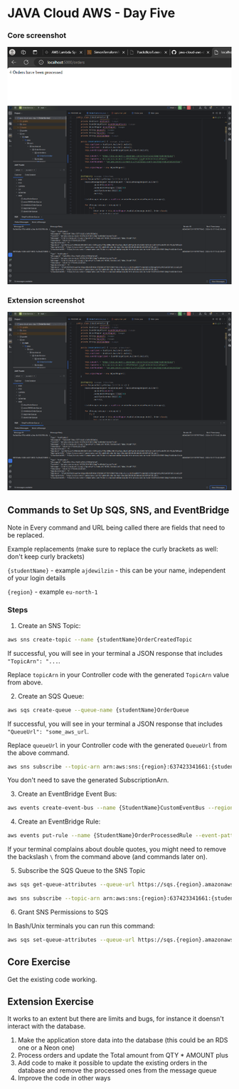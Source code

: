 # JAVA Cloud AWS - Day Five
### Core screenshot
![alt text](aws-day-5-message.png)
![alt text](aws-day-5-SQS.png)

### Extension screenshot
![alt text](aws-day-5-SQS.png)
## Commands to Set Up SQS, SNS, and EventBridge

Note in Every command and URL being called there are fields that need to be replaced.

Example replacements (make sure to replace the curly brackets as well: don't keep curly brackets)

`{studentName}` - example `ajdewilzin` - this can be your name, independent of your login details

`{region}` - example `eu-north-1`

### Steps
1. Create an SNS Topic:

```bash
aws sns create-topic --name {studentName}OrderCreatedTopic
```
If successful, you will see in your terminal a JSON response that includes `"TopicArn": "...`.

Replace `topicArn` in your Controller code with the generated `TopicArn` value from above.

2. Create an SQS Queue:

```bash
aws sqs create-queue --queue-name {studentName}OrderQueue
```

If successful, you will see in your terminal a JSON response that includes `"QueueUrl": "some_aws_url`.

Replace `queueUrl` in your Controller code with the generated `QueueUrl` from the above command.


```bash
aws sns subscribe --topic-arn arn:aws:sns:{region}:637423341661:{studentName}OrderCreatedTopic --protocol sqs --notification-endpoint arn:aws:sqs:{region}:637423341661:{studentName}OrderQueue
```

You don't need to save the generated SubscriptionArn.

3. Create an EventBridge Event Bus:

```bash
aws events create-event-bus --name {StudentName}CustomEventBus --region {region}
```

4. Create an EventBridge Rule:

```bash
aws events put-rule --name {StudentName}OrderProcessedRule --event-pattern '{\"source\": [\"order.service\"]}' --event-bus-name {StudentName}CustomEventBus
```

If your terminal complains about double quotes, you might need to remove the backslash `\` from the command above (and commands later on).


5. Subscribe the SQS Queue to the SNS Topic

```bash
aws sqs get-queue-attributes --queue-url https://sqs.{region}.amazonaws.com/637423341661/{studentName}OrderQueue --attribute-name QueueArn --region {region}
```

```bash
aws sns subscribe --topic-arn arn:aws:sns:{region}:637423341661:{studentName}OrderCreatedTopic --protocol sqs --notification-endpoint arn:aws:sqs:{region}:637423341661:{studentName}OrderQueue --region {region}
```

6. Grant SNS Permissions to SQS

In Bash/Unix terminals you can run this command:

```bash
aws sqs set-queue-attributes --queue-url https://sqs.{region}.amazonaws.com/637423341661/{studentName}OrderQueue --attributes '{"Policy":"{\"Version\":\"2012-10-17\",\"Statement\":[{\"Effect\":\"Allow\",\"Principal\":{\"AWS\":\"*\"},\"Action\":\"SQS:SendMessage\",\"Resource\":\"arn:aws:sqs:{region}:637423341661:{studentName}OrderQueue\",\"Condition\":{\"ArnEquals\":{\"aws:SourceArn\":\"arn:aws:sns:{region}:637423341661:{studentName}OrderCreatedTopic\"}}}]}"}' --region {region}
```

## Core Exercise

Get the existing code working. 

## Extension Exercise

It works to an extent but there are limits and bugs, for instance it doensn't interact with the database.

1. Make the application store data into the database (this could be an RDS one or a Neon one)
2. Process orders and update the Total amount from QTY * AMOUNT plus
3. Add code to make it possible to update the existing orders in the database and remove the processed ones from the message queue
4. Improve the code in other ways
